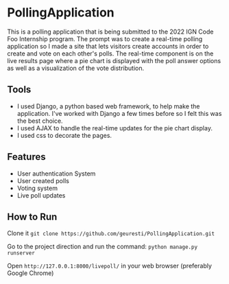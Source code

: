 # PollingApplication
This is a polling application that is being submitted to the 2022 IGN Code Foo Internship program. The prompt was to create a real-time polling application so I made a site that lets visitors create accounts in order to create and vote on each other's polls. The real-time component is on the live results page where a pie chart is displayed with the poll answer options as well as a visualization of the vote distribution.

## Tools
- I used Django, a python based web framework, to help make the application. I've worked with Django a few times before so I felt this was the best choice.
- I used AJAX to handle the real-time updates for the pie chart display.
- I used css to decorate the pages.

## Features 
- User authentication System
- User created polls
- Voting system
- Live poll updates

## How to Run
Clone it
`git clone https://github.com/geuresti/PollingApplication.git`

Go to the project direction and run the command:
`python manage.py runserver`

Open `http://127.0.0.1:8000/livepoll/` in your web browser (preferably Google Chrome)
